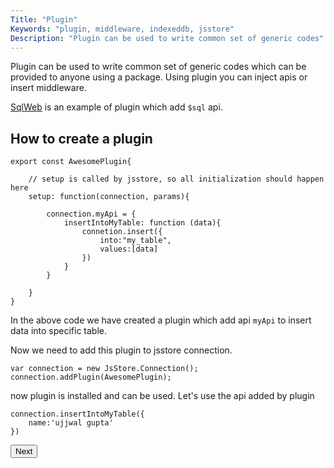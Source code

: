 ```yaml
---
Title: "Plugin"
Keywords: "plugin, middleware, indexeddb, jsstore"
Description: "Plugin can be used to write common set of generic codes"
---
```


Plugin can be used to write common set of generic codes which can be provided to anyone using a package. Using plugin you can inject apis or insert middleware.

[SqlWeb](/tutorial/sqlweb) is an example of plugin which add `$sql` api.

## How to create a plugin

```
export const AwesomePlugin{

    // setup is called by jsstore, so all initialization should happen here
    setup: function(connection, params){

        connection.myApi = {
            insertIntoMyTable: function (data){
                connetion.insert({
                    into:"my_table",
                    values:[data]
                })
            }
        }

    }
}
```

In the above code we have created a plugin which add api `myApi` to insert data into specific table.

Now we need to add this plugin to jsstore connection.

```
var connection = new JsStore.Connection();
connection.addPlugin(AwesomePlugin);
```

now plugin is installed and can be used. Let's use the api added by plugin

```
connection.insertIntoMyTable({
    name:'ujjwal gupta'
})
```

<p class="margin-top-40px center-align">
    <button class="btn info btnNext">Next</button>
</p>
